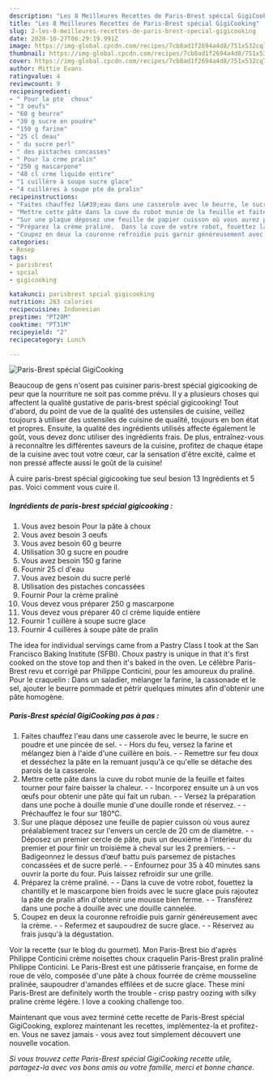 ```yaml
---
description: "Les 8 Meilleures Recettes de Paris-Brest spécial GigiCooking"
title: "Les 8 Meilleures Recettes de Paris-Brest spécial GigiCooking"
slug: 2-les-8-meilleures-recettes-de-paris-brest-special-gigicooking
date: 2020-10-27T06:29:19.991Z
image: https://img-global.cpcdn.com/recipes/7cb8ad1f2694a4d8/751x532cq70/paris-brest-special-gigicooking-photo-principale-de-la-recette.jpg
thumbnail: https://img-global.cpcdn.com/recipes/7cb8ad1f2694a4d8/751x532cq70/paris-brest-special-gigicooking-photo-principale-de-la-recette.jpg
cover: https://img-global.cpcdn.com/recipes/7cb8ad1f2694a4d8/751x532cq70/paris-brest-special-gigicooking-photo-principale-de-la-recette.jpg
author: Mittie Evans
ratingvalue: 4
reviewcount: 9
recipeingredient:
- " Pour la pte  choux"
- "3 oeufs"
- "60 g beurre"
- "30 g sucre en poudre"
- "150 g farine"
- "25 cl deau"
- " du sucre perl"
- " des pistaches concasses"
- " Pour la crme pralin"
- "250 g mascarpone"
- "40 cl crme liquide entire"
- "1 cuillère à soupe sucre glace"
- "4 cuillères à soupe pte de pralin"
recipeinstructions:
- "Faites chauffez l&#39;eau dans une casserole avec le beurre, le sucre en poudre et une pincée de sel.  Hors du feu, versez la farine et mélangez bien à l&#39;aide d&#39;une cuillère en bois.  Remettre sur feu doux et desséchez la pâte en la remuant jusqu&#39;à ce qu&#39;elle se détache des parois de la casserole."
- "Mettre cette pâte dans la cuve du robot munie de la feuille et faites tourner pour faire baisser la chaleur.  Incorporez ensuite un à un vos œufs pour obtenir une pâte qui fait un ruban.  Versez la préparation dans une poche à douille munie d&#39;une douille ronde et réservez.  Préchauffez le four sur 180°C."
- "Sur une plaque déposez une feuille de papier cuisson où vous aurez préalablement tracez sur l&#39;envers un cercle de 20 cm de diamètre.  Déposez un premier cercle de pâte, puis un deuxième à l’intérieur du premier et pour finir un troisième à cheval sur les 2 premiers.  Badigeonnez le dessus d’œuf battu puis parsemez de pistaches concassées et de sucre perlé.  Enfournez pour 35 à 40 minutes sans ouvrir la porte du four. Puis laissez refroidir sur une grille."
- "Préparez la crème praliné.  Dans la cuve de votre robot, fouettez la chantilly et le mascarpone bien froids avec le sucre glace puis rajoutez la pâte de pralin afin d&#39;obtenir une mousse bien ferme.  Transférez dans une poche à douille avec une douille cannelée."
- "Coupez en deux la couronne refroidie puis garnir généreusement avec la crème.   Refermez et saupoudrez de sucre glace.  Réservez au frais jusqu&#39;à la dégustation."
categories:
- Resep
tags:
- parisbrest
- spcial
- gigicooking

katakunci: parisbrest spcial gigicooking 
nutrition: 263 calories
recipecuisine: Indonesian
preptime: "PT20M"
cooktime: "PT31M"
recipeyield: "2"
recipecategory: Lunch

---
```



![Paris-Brest spécial GigiCooking](https://img-global.cpcdn.com/recipes/7cb8ad1f2694a4d8/751x532cq70/paris-brest-special-gigicooking-photo-principale-de-la-recette.jpg)

Beaucoup de gens n'osent pas cuisiner paris-brest spécial gigicooking de peur que la nourriture ne soit pas comme prévu. Il y a plusieurs choses qui affectent la qualité gustative de paris-brest spécial gigicooking! Tout d'abord, du point de vue de la qualité des ustensiles de cuisine, veillez toujours à utiliser des ustensiles de cuisine de qualité, toujours en bon état et propres. Ensuite, la qualité des ingrédients utilisés affecte également le goût, vous devez donc utiliser des ingrédients frais. De plus, entraînez-vous à reconnaître les différentes saveurs de la cuisine, profitez de chaque étape de la cuisine avec tout votre cœur, car la sensation d'être excité, calme et non pressé affecte aussi le goût de la cuisine!

<!--inarticleads1-->

À cuire paris-brest spécial gigicooking tue seul besion 13 Ingrédients et 5 pas. Voici comment vous cuire il.

##### Ingrédients de paris-brest spécial gigicooking :

1. Vous avez besoin  Pour la pâte à choux
1. Vous avez besoin 3 oeufs
1. Vous avez besoin 60 g beurre
1. Utilisation 30 g sucre en poudre
1. Vous avez besoin 150 g farine
1. Fournir 25 cl d&#39;eau
1. Vous avez besoin  du sucre perlé
1. Utilisation  des pistaches concassées
1. Fournir  Pour la crème praliné
1. Vous devez vous préparer 250 g mascarpone
1. Vous devez vous préparer 40 cl crème liquide entière
1. Fournir 1 cuillère à soupe sucre glace
1. Fournir 4 cuillères à soupe pâte de pralin


The idea for individual servings came from a Pastry Class I took at the San Francisco Baking Institute (SFBI). Choux pastry is unique in that it&#39;s first cooked on the stove top and then it&#39;s baked in the oven. Le célèbre Paris-Brest revu et corrigé par Philippe Conticini, pour les amoureux du praliné. Pour le craquelin : Dans un saladier, mélanger la farine, la cassonade et le sel, ajouter le beurre pommade et pétrir quelques minutes afin d&#39;obtenir une pâte homogène. 

<!--inarticleads2-->

##### Paris-Brest spécial GigiCooking pas à pas :

1. Faites chauffez l&#39;eau dans une casserole avec le beurre, le sucre en poudre et une pincée de sel. -  - Hors du feu, versez la farine et mélangez bien à l&#39;aide d&#39;une cuillère en bois. -  - Remettre sur feu doux et desséchez la pâte en la remuant jusqu&#39;à ce qu&#39;elle se détache des parois de la casserole.
1. Mettre cette pâte dans la cuve du robot munie de la feuille et faites tourner pour faire baisser la chaleur. -  - Incorporez ensuite un à un vos œufs pour obtenir une pâte qui fait un ruban. -  - Versez la préparation dans une poche à douille munie d&#39;une douille ronde et réservez. -  - Préchauffez le four sur 180°C.
1. Sur une plaque déposez une feuille de papier cuisson où vous aurez préalablement tracez sur l&#39;envers un cercle de 20 cm de diamètre. -  - Déposez un premier cercle de pâte, puis un deuxième à l’intérieur du premier et pour finir un troisième à cheval sur les 2 premiers. -  - Badigeonnez le dessus d’œuf battu puis parsemez de pistaches concassées et de sucre perlé. -  - Enfournez pour 35 à 40 minutes sans ouvrir la porte du four. Puis laissez refroidir sur une grille.
1. Préparez la crème praliné. -  - Dans la cuve de votre robot, fouettez la chantilly et le mascarpone bien froids avec le sucre glace puis rajoutez la pâte de pralin afin d&#39;obtenir une mousse bien ferme. -  - Transférez dans une poche à douille avec une douille cannelée.
1. Coupez en deux la couronne refroidie puis garnir généreusement avec la crème.  -  - Refermez et saupoudrez de sucre glace. -  - Réservez au frais jusqu&#39;à la dégustation.


Voir la recette (sur le blog du gourmet). Mon Paris-Brest bio d&#39;après Philippe Conticini crème noisettes choux craquelin Paris-Brest pralin praliné Philippe Conticini. Le Paris-Brest est une pâtisserie française, en forme de roue de vélo, composée d&#39;une pâte à choux fourrée de crème mousseline pralinée, saupoudrer d&#39;amandes effilées et de sucre glace. These mini Paris-Brest are definitely worth the trouble - crisp pastry oozing with silky praline crème légère. I love a cooking challenge too. 

<!--inarticleads1-->

<p>
Maintenant que vous avez terminé cette recette de Paris-Brest spécial GigiCooking, explorez maintenant les recettes, implémentez-la et profitez-en. Vous ne savez jamais - vous avez tout simplement découvert une nouvelle vocation.
</p>

<p>
<i>Si vous trouvez cette Paris-Brest spécial GigiCooking recette utile, partagez-la avec vos bons amis ou votre famille, merci et bonne chance.</i>
</p>
